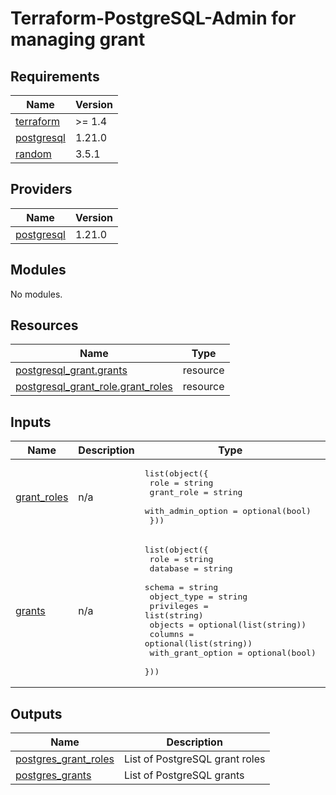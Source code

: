 # Terraform-PostgreSQL-Admin for managing grant

## Requirements

| Name | Version |
|------|---------|
| <a name="requirement_terraform"></a> [terraform](#requirement\_terraform) | >= 1.4 |
| <a name="requirement_postgresql"></a> [postgresql](#requirement\_postgresql) | 1.21.0 |
| <a name="requirement_random"></a> [random](#requirement\_random) | 3.5.1 |

## Providers

| Name | Version |
|------|---------|
| <a name="provider_postgresql"></a> [postgresql](#provider\_postgresql) | 1.21.0 |

## Modules

No modules.

## Resources

| Name | Type |
|------|------|
| [postgresql_grant.grants](https://registry.terraform.io/providers/cyrilgdn/postgresql/1.21.0/docs/resources/grant) | resource |
| [postgresql_grant_role.grant_roles](https://registry.terraform.io/providers/cyrilgdn/postgresql/1.21.0/docs/resources/grant_role) | resource |

## Inputs

| Name | Description | Type | Default | Required |
|------|-------------|------|---------|:--------:|
| <a name="input_grant_roles"></a> [grant\_roles](#input\_grant\_roles) | n/a | <pre>list(object({<br>        role              = string<br>        grant_role        = string<br>        with_admin_option = optional(bool)<br>    }))</pre> | n/a | yes |
| <a name="input_grants"></a> [grants](#input\_grants) | n/a | <pre>list(object({<br>        role              = string<br>        database          = string<br>        schema            = string<br>        object_type       = string<br>        privileges        = list(string)<br>        objects           = optional(list(string))<br>        columns           = optional(list(string))<br>        with_grant_option = optional(bool)<br>    }))</pre> | n/a | yes |

## Outputs

| Name | Description |
|------|-------------|
| <a name="output_postgres_grant_roles"></a> [postgres\_grant\_roles](#output\_postgres\_grant\_roles) | List of PostgreSQL grant roles |
| <a name="output_postgres_grants"></a> [postgres\_grants](#output\_postgres\_grants) | List of PostgreSQL grants |
<!-- END_TF_DOCS -->
